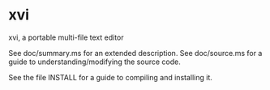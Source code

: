 xvi
===

xvi, a portable multi-file text editor

See doc/summary.ms for an extended description.
See doc/source.ms for a guide to understanding/modifying the source code.

See the file INSTALL for a guide to compiling and installing it.
